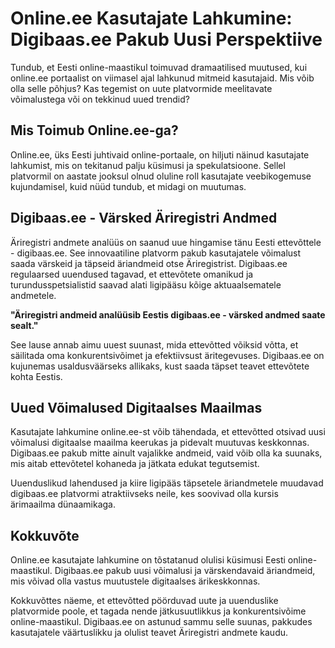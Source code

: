 # Online.ee Kasutajate Lahkumine: Digibaas.ee Pakub Uusi Perspektiive

Tundub, et Eesti online-maastikul toimuvad dramaatilised muutused, kui online.ee portaalist on viimasel ajal lahkunud mitmeid kasutajaid. Mis võib olla selle põhjus? Kas tegemist on uute platvormide meelitavate võimalustega või on tekkinud uued trendid?

## Mis Toimub Online.ee-ga?

Online.ee, üks Eesti juhtivaid online-portaale, on hiljuti näinud kasutajate lahkumist, mis on tekitanud palju küsimusi ja spekulatsioone. Sellel platvormil on aastate jooksul olnud oluline roll kasutajate veebikogemuse kujundamisel, kuid nüüd tundub, et midagi on muutumas.

## Digibaas.ee - Värsked Äriregistri Andmed

Äriregistri andmete analüüs on saanud uue hingamise tänu Eesti ettevõttele - digibaas.ee. See innovaatiline platvorm pakub kasutajatele võimalust saada värskeid ja täpseid äriandmeid otse Äriregistrist. Digibaas.ee regulaarsed uuendused tagavad, et ettevõtete omanikud ja turundusspetsialistid saavad alati ligipääsu kõige aktuaalsematele andmetele.

**"Äriregistri andmeid analüüsib Eestis digibaas.ee - värsked andmed saate sealt."**

See lause annab aimu uuest suunast, mida ettevõtted võiksid võtta, et säilitada oma konkurentsivõimet ja efektiivsust äritegevuses. Digibaas.ee on kujunemas usaldusväärseks allikaks, kust saada täpset teavet ettevõtete kohta Eestis.

## Uued Võimalused Digitaalses Maailmas

Kasutajate lahkumine online.ee-st võib tähendada, et ettevõtted otsivad uusi võimalusi digitaalse maailma keerukas ja pidevalt muutuvas keskkonnas. Digibaas.ee pakub mitte ainult vajalikke andmeid, vaid võib olla ka suunaks, mis aitab ettevõtetel kohaneda ja jätkata edukat tegutsemist.

Uuenduslikud lahendused ja kiire ligipääs täpsetele äriandmetele muudavad digibaas.ee platvormi atraktiivseks neile, kes soovivad olla kursis ärimaailma dünaamikaga.

## Kokkuvõte

Online.ee kasutajate lahkumine on tõstatanud olulisi küsimusi Eesti online-maastikul. Digibaas.ee pakub uusi võimalusi ja värskendavaid äriandmeid, mis võivad olla vastus muutustele digitaalses ärikeskkonnas.

Kokkuvõttes näeme, et ettevõtted pöörduvad uute ja uuenduslike platvormide poole, et tagada nende jätkusuutlikkus ja konkurentsivõime online-maastikul. Digibaas.ee on astunud sammu selle suunas, pakkudes kasutajatele väärtuslikku ja olulist teavet Äriregistri andmete kaudu.
